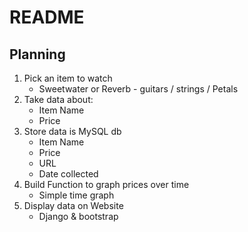 README
===
Planning
---
1. Pick an item to watch 
    - Sweetwater or Reverb - guitars / strings / Petals 
2. Take data about:
    - Item Name
    - Price
3. Store data is MySQL db
    - Item Name
    - Price
    - URL
    - Date collected
4. Build Function to graph prices over time
    - Simple time graph 
5. Display data on Website 
    - Django & bootstrap
    